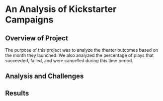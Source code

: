 # An Analysis of Kickstarter Campaigns
## Overview of Project
The purpose of this project was to analyze the theater outcomes based on the month they launched. We also analyzed the percentage of plays that succeeded, failed, and were cancelled during this time period. 
## Analysis and Challenges
## Results
